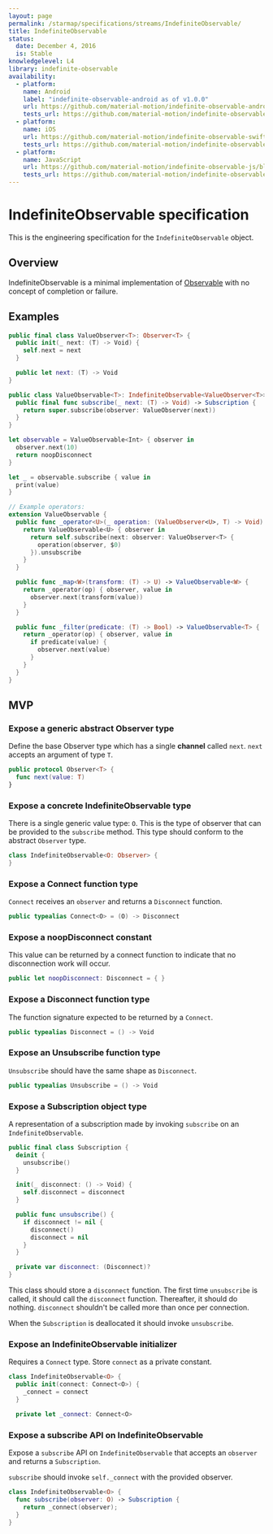 ```yaml
---
layout: page
permalink: /starmap/specifications/streams/IndefiniteObservable/
title: IndefiniteObservable
status:
  date: December 4, 2016
  is: Stable
knowledgelevel: L4
library: indefinite-observable
availability:
  - platform:
    name: Android
    label: "indefinite-observable-android as of v1.0.0"
    url: https://github.com/material-motion/indefinite-observable-android
    tests_url: https://github.com/material-motion/indefinite-observable-android/blob/develop/library/src/test/java/com/google/android/material/motion/observable/IndefiniteObservableTests.java
  - platform:
    name: iOS
    url: https://github.com/material-motion/indefinite-observable-swift/blob/develop/src/IndefiniteObservable.swift
    tests_url: https://github.com/material-motion/indefinite-observable-swift/tree/develop/tests/unit
  - platform:
    name: JavaScript
    url: https://github.com/material-motion/indefinite-observable-js/blob/develop/src/IndefiniteObservable.ts
    tests_url: https://github.com/material-motion/indefinite-observable-js/blob/develop/src/__tests__/IndefiniteObservable.test.ts
---
```


# IndefiniteObservable specification

This is the engineering specification for the `IndefiniteObservable` object.

## Overview

IndefiniteObservable is a minimal implementation of [Observable](http://reactivex.io/rxjs/manual/overview.html)
with no concept of completion or failure.

## Examples

```swift
public final class ValueObserver<T>: Observer<T> {
  public init(_ next: (T) -> Void) {
    self.next = next
  }

  public let next: (T) -> Void
}

public class ValueObservable<T>: IndefiniteObservable<ValueObserver<T>> {
  public final func subscribe(_ next: (T) -> Void) -> Subscription {
    return super.subscribe(observer: ValueObserver(next))
  }
}

let observable = ValueObservable<Int> { observer in
  observer.next(10)
  return noopDisconnect
}

let _ = observable.subscribe { value in
  print(value)
}

// Example operators:
extension ValueObservable {
  public func _operator<U>(_ operation: (ValueObserver<U>, T) -> Void) -> ValueObservable<U> {
    return ValueObservable<U> { observer in
      return self.subscribe(next: observer: ValueObserver<T> {
        operation(observer, $0)
      }).unsubscribe
    }
  }

  public func _map<W>(transform: (T) -> U) -> ValueObservable<W> {
    return _operator(op) { observer, value in
      observer.next(transform(value))
    }
  }

  public func _filter(predicate: (T) -> Bool) -> ValueObservable<T> {
    return _operator(op) { observer, value in
      if predicate(value) {
        observer.next(value)
      }
    }
  }
}
```

## MVP

### Expose a generic abstract Observer type

Define the base Observer type which has a single **channel** called `next`. `next` accepts an
argument of type `T`.

```swift
public protocol Observer<T> {
  func next(value: T)
}
```

### Expose a concrete IndefiniteObservable type

There is a single generic value type: `O`. This is the type of observer that can be provided to the
`subscribe` method. This type should conform to the abstract `Observer` type.

```swift
class IndefiniteObservable<O: Observer> {
}
```

### Expose a Connect function type

`Connect` receives an `observer` and returns a `Disconnect` function.

```swift
public typealias Connect<O> = (O) -> Disconnect
```

### Expose a noopDisconnect constant

This value can be returned by a connect function to indicate that no disconnection work will occur.

```swift
public let noopDisconnect: Disconnect = { }
```

### Expose a Disconnect function type

The function signature expected to be returned by a `Connect`.

```swift
public typealias Disconnect = () -> Void
```

### Expose an Unsubscribe function type

`Unsubscribe` should have the same shape as `Disconnect`.

```swift
public typealias Unsubscribe = () -> Void
```

### Expose a Subscription object type

A representation of a subscription made by invoking `subscribe` on an `IndefiniteObservable`.

```swift
public final class Subscription {
  deinit {
    unsubscribe()
  }

  init(_ disconnect: () -> Void) {
    self.disconnect = disconnect
  }

  public func unsubscribe() {
    if disconnect != nil {
      disconnect()
      disconnect = nil
    }
  }

  private var disconnect: (Disconnect)?
}
```

This class should store a `disconnect` function. The first time `unsubscribe` is called, it should call the `disconnect` function. Thereafter, it should do nothing.  `disconnect` shouldn't be called more than once per connection.

When the `Subscription` is deallocated it should invoke `unsubscribe`.

### Expose an IndefiniteObservable initializer

Requires a `Connect` type. Store `connect` as a private constant.

```swift
class IndefiniteObservable<O> {
  public init(connect: Connect<O>) {
    _connect = connect
  }

  private let _connect: Connect<O>
```

### Expose a subscribe API on IndefiniteObservable

Expose a `subscribe` API on `IndefiniteObservable` that accepts an `observer` and returns a
`Subscription`.

`subscribe` should invoke `self._connect` with the provided observer.

```swift
class IndefiniteObservable<O> {
  func subscribe(observer: O) -> Subscription {
    return _connect(observer);
  }
}
```
